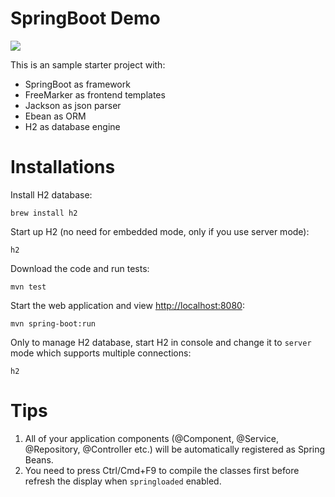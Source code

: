 # SpringBoot Demo

![](https://travis-ci.org/mebusw/springboot-demo.svg?branch=master)

This is an sample starter project with:
* SpringBoot as framework
* FreeMarker as frontend templates
* Jackson as json parser
* Ebean as ORM
* H2 as database engine

# Installations

Install H2 database:

    brew install h2

Start up H2 (no need for embedded mode, only if you use server mode):

    h2

Download the code and run tests:

    mvn test

Start the web application and view <http://localhost:8080>:

    mvn spring-boot:run

Only to manage H2 database, start H2 in console and change it to `server` mode which supports multiple connections:

    h2


# Tips

1. All of your application components (@Component, @Service, @Repository, @Controller etc.) will be automatically registered as Spring Beans.
2. You need to press Ctrl/Cmd+F9 to compile the classes first before refresh the display when `springloaded` enabled.
